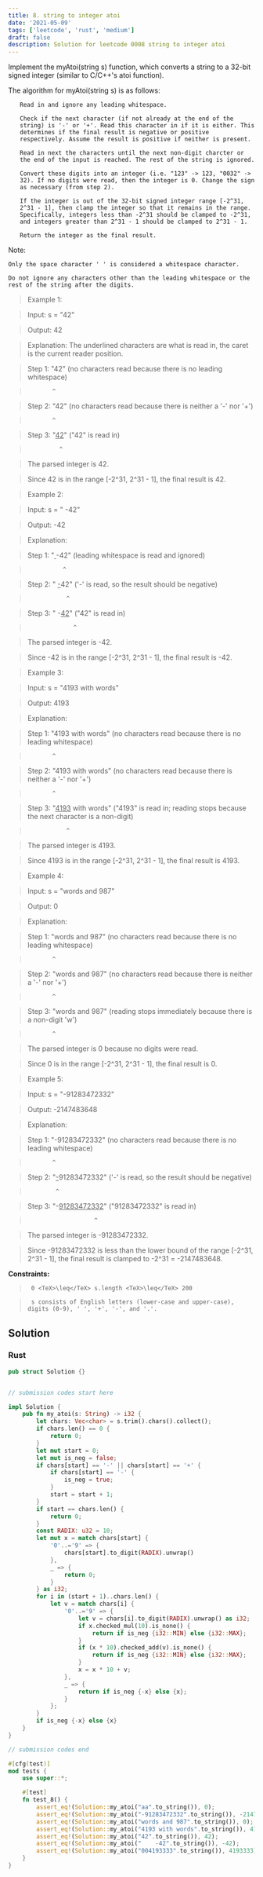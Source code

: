 ```yaml
---
title: 8. string to integer atoi
date: '2021-05-09'
tags: ['leetcode', 'rust', 'medium']
draft: false
description: Solution for leetcode 0008 string to integer atoi
---
```


 

  Implement the myAtoi(string s) function, which converts a string to a 32-bit signed integer (similar to C/C++'s atoi function).

  The algorithm for myAtoi(string s) is as follows:

  <ol>

  	Read in and ignore any leading whitespace.

  	Check if the next character (if not already at the end of the string) is '-' or '+'. Read this character in if it is either. This determines if the final result is negative or positive respectively. Assume the result is positive if neither is present.

  	Read in next the characters until the next non-digit charcter or the end of the input is reached. The rest of the string is ignored.

  	Convert these digits into an integer (i.e. "123" -> 123, "0032" -> 32). If no digits were read, then the integer is 0. Change the sign as necessary (from step 2).

  	If the integer is out of the 32-bit signed integer range [-2^31, 2^31 - 1], then clamp the integer so that it remains in the range. Specifically, integers less than -2^31 should be clamped to -2^31, and integers greater than 2^31 - 1 should be clamped to 2^31 - 1.

  	Return the integer as the final result.

  </ol>

  Note:

  

  	Only the space character ' ' is considered a whitespace character.

  	Do not ignore any characters other than the leading whitespace or the rest of the string after the digits.

  

   

 >   Example 1:

  

 >   Input: s <TeX>=</TeX> "42"

 >   Output: 42

 >   Explanation: The underlined characters are what is read in, the caret is the current reader position.

 >   Step 1: "42" (no characters read because there is no leading whitespace)

 >            ^

 >   Step 2: "42" (no characters read because there is neither a '-' nor '+')

 >            ^

 >   Step 3: "<u>42</u>" ("42" is read in)

 >              ^

 >   The parsed integer is 42.

 >   Since 42 is in the range [-2^31, 2^31 - 1], the final result is 42.

  

 >   Example 2:

  

 >   Input: s <TeX>=</TeX> "   -42"

 >   Output: -42

 >   Explanation:

 >   Step 1: "<u>   </u>-42" (leading whitespace is read and ignored)

 >               ^

 >   Step 2: "   <u>-</u>42" ('-' is read, so the result should be negative)

 >                ^

 >   Step 3: "   -<u>42</u>" ("42" is read in)

 >                  ^

 >   The parsed integer is -42.

 >   Since -42 is in the range [-2^31, 2^31 - 1], the final result is -42.

  

 >   Example 3:

  

 >   Input: s <TeX>=</TeX> "4193 with words"

 >   Output: 4193

 >   Explanation:

 >   Step 1: "4193 with words" (no characters read because there is no leading whitespace)

 >            ^

 >   Step 2: "4193 with words" (no characters read because there is neither a '-' nor '+')

 >            ^

 >   Step 3: "<u>4193</u> with words" ("4193" is read in; reading stops because the next character is a non-digit)

 >                ^

 >   The parsed integer is 4193.

 >   Since 4193 is in the range [-2^31, 2^31 - 1], the final result is 4193.

  

 >   Example 4:

  

 >   Input: s <TeX>=</TeX> "words and 987"

 >   Output: 0

 >   Explanation:

 >   Step 1: "words and 987" (no characters read because there is no leading whitespace)

 >            ^

 >   Step 2: "words and 987" (no characters read because there is neither a '-' nor '+')

 >            ^

 >   Step 3: "words and 987" (reading stops immediately because there is a non-digit 'w')

 >            ^

 >   The parsed integer is 0 because no digits were read.

 >   Since 0 is in the range [-2^31, 2^31 - 1], the final result is 0.

  

 >   Example 5:

  

 >   Input: s <TeX>=</TeX> "-91283472332"

 >   Output: -2147483648

 >   Explanation:

 >   Step 1: "-91283472332" (no characters read because there is no leading whitespace)

 >            ^

 >   Step 2: "<u>-</u>91283472332" ('-' is read, so the result should be negative)

 >             ^

 >   Step 3: "-<u>91283472332</u>" ("91283472332" is read in)

 >                        ^

 >   The parsed integer is -91283472332.

 >   Since -91283472332 is less than the lower bound of the range [-2^31, 2^31 - 1], the final result is clamped to -2^31 <TeX>=</TeX> -2147483648. 

  

   

  **Constraints:**

  

 >   	0 <TeX>\leq</TeX> s.length <TeX>\leq</TeX> 200

 >   	s consists of English letters (lower-case and upper-case), digits (0-9), ' ', '+', '-', and '.'.


## Solution
### Rust
```rust
pub struct Solution {}


// submission codes start here

impl Solution {
    pub fn my_atoi(s: String) -> i32 {
        let chars: Vec<char> = s.trim().chars().collect();
        if chars.len() == 0 {
            return 0;
        }
        let mut start = 0;
        let mut is_neg = false;
        if chars[start] == '-' || chars[start] == '+' {
            if chars[start] == '-' {
                is_neg = true;
            }
            start = start + 1;
        }
        if start == chars.len() {
            return 0;
        }
        const RADIX: u32 = 10;
        let mut x = match chars[start] {
            '0'..='9' => {
                chars[start].to_digit(RADIX).unwrap()
            },
            _ => {
                return 0;
            }
        } as i32;
        for i in (start + 1)..chars.len() {
            let v = match chars[i] {
                '0'..='9' => {
                    let v = chars[i].to_digit(RADIX).unwrap() as i32;
                    if x.checked_mul(10).is_none() {
                        return if is_neg {i32::MIN} else {i32::MAX};
                    }
                    if (x * 10).checked_add(v).is_none() {
                        return if is_neg {i32::MIN} else {i32::MAX};
                    }
                    x = x * 10 + v;
                },
                _ => {
                    return if is_neg {-x} else {x};
                }
            };
        }
        if is_neg {-x} else {x}
    }
}

// submission codes end

#[cfg(test)]
mod tests {
    use super::*;

    #[test]
    fn test_8() {
        assert_eq!(Solution::my_atoi("aa".to_string()), 0);
        assert_eq!(Solution::my_atoi("-91283472332".to_string()), -2147483648);
        assert_eq!(Solution::my_atoi("words and 987".to_string()), 0);
        assert_eq!(Solution::my_atoi("4193 with words".to_string()), 4193);
        assert_eq!(Solution::my_atoi("42".to_string()), 42);
        assert_eq!(Solution::my_atoi("    -42".to_string()), -42);
        assert_eq!(Solution::my_atoi("004193333".to_string()), 4193333);
    }
}

```
